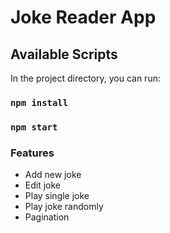 # Joke Reader App

## Available Scripts

In the project directory, you can run:

### `npm install`

### `npm start`

### Features
* Add new joke
* Edit joke
* Play single joke
* Play joke randomly
* Pagination
